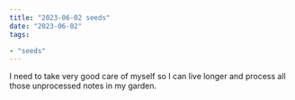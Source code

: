 ```yaml
---
title: "2023-06-02 seeds"
date: "2023-06-02"
tags:

- "seeds"
---
```


I need to take very good care of myself so I can live longer and process all those unprocessed notes in my garden.